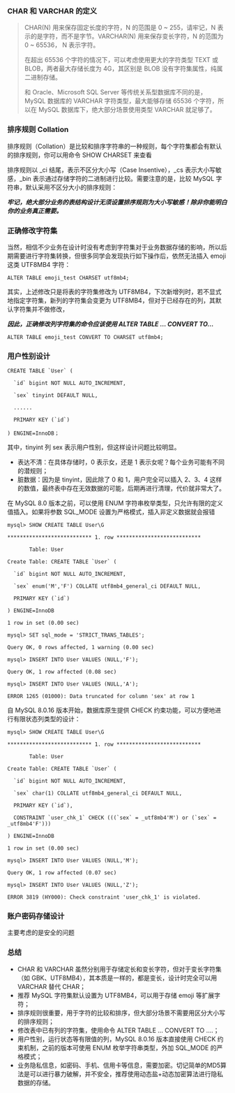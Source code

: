 ### CHAR 和 VARCHAR 的定义

>CHAR(N) 用来保存固定长度的字符，N 的范围是 0 ~ 255，请牢记，N 表示的是字符，而不是字节。VARCHAR(N) 用来保存变长字符，N 的范围为 0 ~ 65536， N 表示字符。
> 
> 在超出 65536 个字符的情况下，可以考虑使用更大的字符类型 TEXT 或 BLOB，两者最大存储长度为 4G，其区别是 BLOB 没有字符集属性，纯属二进制存储。
> 
> 和 Oracle、Microsoft SQL Server 等传统关系型数据库不同的是，MySQL 数据库的 VARCHAR 字符类型，最大能够存储 65536 个字符，所以在 MySQL 数据库下，绝大部分场景使用类型 VARCHAR 就足够了。


### 排序规则 Collation

排序规则（Collation）是比较和排序字符串的一种规则，每个字符集都会有默认的排序规则，你可以用命令 SHOW CHARSET 来查看

排序规则以 _ci 结尾，表示不区分大小写（Case Insentive），_cs 表示大小写敏感，_bin 表示通过存储字符的二进制进行比较。需要注意的是，比较 MySQL 字符串，默认采用不区分大小的排序规则：

***牢记，绝大部分业务的表结构设计无须设置排序规则为大小写敏感！除非你能明白你的业务真正需要。***

### 正确修改字符集

当然，相信不少业务在设计时没有考虑到字符集对于业务数据存储的影响，所以后期需要进行字符集转换，但很多同学会发现执行如下操作后，依然无法插入 emoji 这类 UTF8MB4 字符：

```mysql
ALTER TABLE emoji_test CHARSET utf8mb4;
```

其实，上述修改只是将表的字符集修改为 UTF8MB4，下次新增列时，若不显式地指定字符集，新列的字符集会变更为 UTF8MB4，但对于已经存在的列，其默认字符集并不做修改，

***因此，正确修改列字符集的命令应该使用 ALTER TABLE … CONVERT TO…***

```mysql
ALTER TABLE emoji_test CONVERT TO CHARSET utf8mb4;
```

### 用户性别设计

```mysql
CREATE TABLE `User` (

  `id` bigint NOT NULL AUTO_INCREMENT,

  `sex` tinyint DEFAULT NULL,

  ......

  PRIMARY KEY (`id`)

) ENGINE=InnoDB；

```

其中，tinyint 列 sex 表示用户性别，但这样设计问题比较明显。

* 表达不清：在具体存储时，0 表示女，还是 1 表示女呢？每个业务可能有不同的潜规则；
* 脏数据：因为是 tinyint，因此除了 0 和 1，用户完全可以插入 2、3、4 这样的数值，最终表中存在无效数据的可能，后期再进行清理，代价就非常大了。

在 MySQL 8.0 版本之前，可以使用 ENUM 字符串枚举类型，只允许有限的定义值插入。如果将参数 SQL_MODE 设置为严格模式，插入非定义数据就会报错

```mysql
mysql> SHOW CREATE TABLE User\G

*************************** 1. row ***************************

       Table: User

Create Table: CREATE TABLE `User` (

  `id` bigint NOT NULL AUTO_INCREMENT,

  `sex` enum('M','F') COLLATE utf8mb4_general_ci DEFAULT NULL,

  PRIMARY KEY (`id`)

) ENGINE=InnoDB

1 row in set (0.00 sec)

mysql> SET sql_mode = 'STRICT_TRANS_TABLES';

Query OK, 0 rows affected, 1 warning (0.00 sec)

mysql> INSERT INTO User VALUES (NULL,'F');

Query OK, 1 row affected (0.08 sec)

mysql> INSERT INTO User VALUES (NULL,'A');

ERROR 1265 (01000): Data truncated for column 'sex' at row 1

```

自 MySQL 8.0.16 版本开始，数据库原生提供 CHECK 约束功能，可以方便地进行有限状态列类型的设计：

```mysql
mysql> SHOW CREATE TABLE User\G

*************************** 1. row ***************************

       Table: User

Create Table: CREATE TABLE `User` (

  `id` bigint NOT NULL AUTO_INCREMENT,

  `sex` char(1) COLLATE utf8mb4_general_ci DEFAULT NULL,

  PRIMARY KEY (`id`),

  CONSTRAINT `user_chk_1` CHECK (((`sex` = _utf8mb4'M') or (`sex` = _utf8mb4'F')))

) ENGINE=InnoDB

1 row in set (0.00 sec)

mysql> INSERT INTO User VALUES (NULL,'M');

Query OK, 1 row affected (0.07 sec)

mysql> INSERT INTO User VALUES (NULL,'Z');

ERROR 3819 (HY000): Check constraint 'user_chk_1' is violated.

```

### 账户密码存储设计

主要考虑的是安全的问题


### 总结

* CHAR 和 VARCHAR 虽然分别用于存储定长和变长字符，但对于变长字符集（如 GBK、UTF8MB4），其本质是一样的，都是变长，设计时完全可以用 VARCHAR 替代 CHAR；
* 推荐 MySQL 字符集默认设置为 UTF8MB4，可以用于存储 emoji 等扩展字符；
* 排序规则很重要，用于字符的比较和排序，但大部分场景不需要用区分大小写的排序规则；
* 修改表中已有列的字符集，使用命令 ALTER TABLE … CONVERT TO ….；
* 用户性别，运行状态等有限值的列，MySQL 8.0.16 版本直接使用 CHECK 约束机制，之前的版本可使用 ENUM 枚举字符串类型，外加 SQL_MODE 的严格模式；
* 业务隐私信息，如密码、手机、信用卡等信息，需要加密。切记简单的MD5算法是可以进行暴力破解，并不安全，推荐使用动态盐+动态加密算法进行隐私数据的存储。